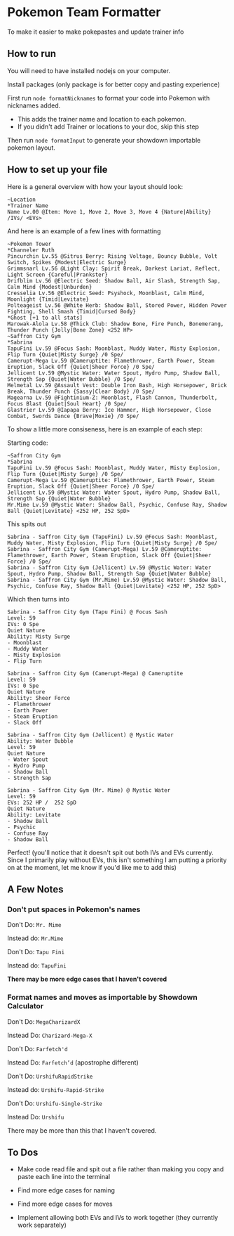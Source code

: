 # Pokemon Team Formatter

To make it easier to make pokepastes and update trainer info

## How to run

You will need to have installed nodejs on your computer.

Install packages (only package is for better copy and pasting experience)

First run `node formatNicknames` to format your code into Pokemon with nicknames added.

- This adds the trainer name and location to each pokemon.
- If you didn't add Trainer or locations to your doc, skip this step

Then run `node formatInput` to generate your showdown importable pokemon layout.

## How to set up your file

Here is a general overview with how your layout should look:

```
~Location
*Trainer Name
Name Lv.00 @Item: Move 1, Move 2, Move 3, Move 4 {Nature|Ability} /IVs/ <EVs>
```

And here is an example of a few lines with formatting

```
~Pokemon Tower
*Channeler Ruth
Pincurchin Lv.55 @Sitrus Berry: Rising Voltage, Bouncy Bubble, Volt Switch, Spikes {Modest|Electric Surge}
Grimmsnarl Lv.56 @Light Clay: Spirit Break, Darkest Lariat, Reflect, Light Screen {Careful|Prankster}
Drifblim Lv.56 @Electric Seed: Shadow Ball, Air Slash, Strength Sap, Calm Mind {Modest|Unburden}
Cresselia Lv.56 @Electric Seed: Psyshock, Moonblast, Calm Mind, Moonlight {Timid|Levitate}
Polteageist Lv.56 @White Herb: Shadow Ball, Stored Power, Hidden Power Fighting, Shell Smash {Timid|Cursed Body}
*Ghost [+1 to all stats]
Marowak-Alola Lv.58 @Thick Club: Shadow Bone, Fire Punch, Bonemerang, Thunder Punch {Jolly|Bone Zone} <252 HP>
~Saffron City Gym
*Sabrina
TapuFini Lv.59 @Focus Sash: Moonblast, Muddy Water, Misty Explosion, Flip Turn {Quiet|Misty Surge} /0 Spe/
Camerupt-Mega Lv.59 @Cameruptite: Flamethrower, Earth Power, Steam Eruption, Slack Off {Quiet|Sheer Force} /0 Spe/
Jellicent Lv.59 @Mystic Water: Water Spout, Hydro Pump, Shadow Ball, Strength Sap {Quiet|Water Bubble} /0 Spe/
Melmetal Lv.59 @Assault Vest: Double Iron Bash, High Horsepower, Brick Break, Thunder Punch {Sassy|Clear Body} /0 Spe/
Magearna Lv.59 @Fightinium-Z: Moonblast, Flash Cannon, Thunderbolt, Focus Blast {Quiet|Soul Heart} /0 Spe/
Glastrier Lv.59 @Iapapa Berry: Ice Hammer, High Horsepower, Close Combat, Swords Dance {Brave|Moxie} /0 Spe/
```

To show a little more consiseness, here is an example of each step:

Starting code:

```
~Saffron City Gym
*Sabrina
TapuFini Lv.59 @Focus Sash: Moonblast, Muddy Water, Misty Explosion, Flip Turn {Quiet|Misty Surge} /0 Spe/
Camerupt-Mega Lv.59 @Cameruptite: Flamethrower, Earth Power, Steam Eruption, Slack Off {Quiet|Sheer Force} /0 Spe/
Jellicent Lv.59 @Mystic Water: Water Spout, Hydro Pump, Shadow Ball, Strength Sap {Quiet|Water Bubble}
Mr.Mime Lv.59 @Mystic Water: Shadow Ball, Psychic, Confuse Ray, Shadow Ball {Quiet|Levitate} <252 HP, 252 SpD>
```

This spits out

```
Sabrina - Saffron City Gym (TapuFini) Lv.59 @Focus Sash: Moonblast, Muddy Water, Misty Explosion, Flip Turn {Quiet|Misty Surge} /0 Spe/
Sabrina - Saffron City Gym (Camerupt-Mega) Lv.59 @Cameruptite: Flamethrower, Earth Power, Steam Eruption, Slack Off {Quiet|Sheer Force} /0 Spe/
Sabrina - Saffron City Gym (Jellicent) Lv.59 @Mystic Water: Water Spout, Hydro Pump, Shadow Ball, Strength Sap {Quiet|Water Bubble}
Sabrina - Saffron City Gym (Mr.Mime) Lv.59 @Mystic Water: Shadow Ball, Psychic, Confuse Ray, Shadow Ball {Quiet|Levitate} <252 HP, 252 SpD>
```

Which then turns into

```
Sabrina - Saffron City Gym (Tapu Fini) @ Focus Sash
Level: 59
IVs: 0 Spe
Quiet Nature
Ability: Misty Surge
- Moonblast
- Muddy Water
- Misty Explosion
- Flip Turn

Sabrina - Saffron City Gym (Camerupt-Mega) @ Cameruptite
Level: 59
IVs: 0 Spe
Quiet Nature
Ability: Sheer Force
- Flamethrower
- Earth Power
- Steam Eruption
- Slack Off

Sabrina - Saffron City Gym (Jellicent) @ Mystic Water
Ability: Water Bubble
Level: 59
Quiet Nature
- Water Spout
- Hydro Pump
- Shadow Ball
- Strength Sap

Sabrina - Saffron City Gym (Mr. Mime) @ Mystic Water
Level: 59
EVs: 252 HP /  252 SpD
Quiet Nature
Ability: Levitate
- Shadow Ball
- Psychic
- Confuse Ray
- Shadow Ball
```

Perfect! (you'll notice that it doesn't spit out both IVs and EVs currently. Since I primarily play without EVs, this isn't something I am putting a priority on at the moment, let me know if you'd like me to add this)

## A Few Notes

### Don't put spaces in Pokemon's names

Don't Do: `Mr. Mime`

Instead do: `Mr.Mime`

Don't Do: `Tapu Fini`

Instead do: `TapuFini`

**There may be more edge cases that I haven't covered**

### Format names and moves as importable by Showdown Calculator

Don't Do: `MegaCharizardX`

Instead Do: `Charizard-Mega-X`

Don't Do: `Farfetch'd`

Instead Do: `Farfetch’d` (apostrophe different)

Don't Do: `UrshifuRapidStrike`

Instead do: `Urshifu-Rapid-Strike`

Don't Do: `Urshifu-Single-Strike`

Instead Do: `Urshifu`

There may be more than this that I haven't covered.

## To Dos

- Make code read file and spit out a file rather than making you copy and paste each line into the terminal

- Find more edge cases for naming

- Find more edge cases for moves

- Implement allowing both EVs and IVs to work together (they currently work separately)
